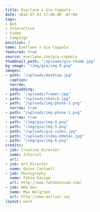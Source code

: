 ```yaml
---
title: Everlane x Gia Coppola
date: 2016-07-03 17:00:00 -07:00
tags:
- Web
- Interactive
- Video
- Campaign
position: 7
name: Everlane x Gia Coppola
featured: true
source: everlane.com/gia-coppola
thumbnail_path: "/uploads/gia-thumb.jpg"
bg-image: "/img/gia/img-0.png"
images:
- path: "/uploads/desktop.jpg"
  caption: 
  narrow: 
  addpadding: 
- path: "/uploads/framer.jpg"
- path: "/uploads/sketch.jpg"
- path: "/uploads/img-phone-2.png"
  narrow: true
- path: "/uploads/img-phone-1.png"
  narrow: true
- path: "/img/gia/img-4.png"
- path: "/img/gia/img-5.png"
- path: "/uploads/gia-video.jpg"
- path: "/uploads/video-b0e54c.jpg"
- path: "/img/gia/img-6.png"
credits:
- job: Creative Director
  name: Internal
  url: 
- job: Art Director
  name: Quinn Cantwell
- job: Photography
  name: Fahim Kassam
  url: http://www.fahimkassam.com/
- job: Web Dev
  name: Max Wolgrien
  url: http://www.earlier.io/
layout: work
---
```


